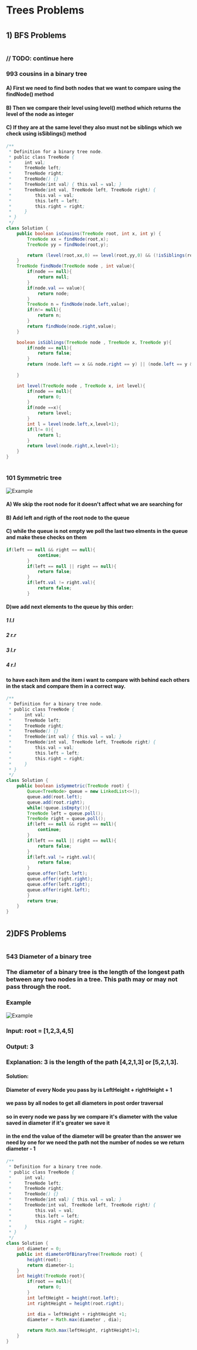 # Trees Problems
#
## 1) BFS Problems
#
### // TODO: continue here
### 993 cousins in a binary tree
#### A) First we need to find both nodes that we want to compare using the findNode() method
#### B) Then we compare their level using level() method which returns the level of the node as integer
#### C) If they are at the same level they also must not be siblings which we check using isSiblings() method
```java
/**
 * Definition for a binary tree node.
 * public class TreeNode {
 *     int val;
 *     TreeNode left;
 *     TreeNode right;
 *     TreeNode() {}
 *     TreeNode(int val) { this.val = val; }
 *     TreeNode(int val, TreeNode left, TreeNode right) {
 *         this.val = val;
 *         this.left = left;
 *         this.right = right;
 *     }
 * }
 */
class Solution {
    public boolean isCousins(TreeNode root, int x, int y) {
        TreeNode xx = findNode(root,x);
        TreeNode yy = findNode(root,y);

        return (level(root,xx,0) == level(root,yy,0) && (!isSiblings(root,xx,yy)));
    }
    TreeNode findNode(TreeNode node , int value){
        if(node == null){
            return null;
        }
        if(node.val == value){
            return node;
        }
        TreeNode n = findNode(node.left,value);
        if(n!= null){
            return n;
        }
        return findNode(node.right,value);
    }

    boolean isSiblings(TreeNode node , TreeNode x, TreeNode y){
        if(node == null){
            return false;
        }
        return (node.left == x && node.right == y) || (node.left == y && node.right == x) || isSiblings(node.left,x,y) ||  isSiblings(node.right,x,y);
    
    }

    int level(TreeNode node , TreeNode x, int level){
        if(node == null){
            return 0;
        }
        if(node ==x){
            return level;
        }
        int l = level(node.left,x,level+1);
        if(l!= 0){
            return l;
        }
        return level(node.right,x,level+1);
    }
}
```
#
### 101 Symmetric tree

![Example](../../assets/trees_questions.png)
#### A) We skip the root node for it doesn't affect what we are searching for
#### B) Add left and rigth of the root node to the queue
#### C) while the queue is not empty we poll the last two elments in the queue and make these checks on them 
```java
if(left == null && right == null){
            continue;
        }
        if(left == null || right == null){
            return false;
        }
        if(left.val != right.val){
            return false;
        }
```
#### D)we add next elements to the queue by this order:
##### 1 l.l
##### 2 r.r
##### 3 l.r
##### 4 r.l
#### to have each item and the item i want to compare with behind each others in the stack and compare them in a correct way.
```java
/**
 * Definition for a binary tree node. 
 * public class TreeNode {
 *     int val;
 *     TreeNode left;
 *     TreeNode right;
 *     TreeNode() {}
 *     TreeNode(int val) { this.val = val; }
 *     TreeNode(int val, TreeNode left, TreeNode right) {
 *         this.val = val;
 *         this.left = left;
 *         this.right = right;
 *     }
 * }
 */
class Solution {
    public boolean isSymmetric(TreeNode root) {
        Queue<TreeNode> queue = new LinkedList<>();
        queue.add(root.left);
        queue.add(root.right);
        while(!queue.isEmpty()){
        TreeNode left = queue.poll();
        TreeNode right = queue.poll();
        if(left == null && right == null){
            continue;
        }
        if(left == null || right == null){
            return false;
        }
        if(left.val != right.val){
            return false;
        }
        queue.offer(left.left);
        queue.offer(right.right);
        queue.offer(left.right);
        queue.offer(right.left);
        }
        return true;
    }
}
```
#
#
## 2)DFS Problems
#
### 543 Diameter of a binary tree 
### The diameter of a binary tree is the length of the longest path between any two nodes in a tree. This path may or may not pass through the root.
### Example
![Example](../../assets/pre_order.png)
### Input: root = [1,2,3,4,5]
### Output: 3
### Explanation: 3 is the length of the path [4,2,1,3] or [5,2,1,3].

#### Solution:
#### Diameter of every Node you pass by is LeftHeight + rightHeight + 1
#### we pass by all nodes to get all diameters in post order traversal
#### so in every node we pass by we compare it's diameter with the value saved in diameter if it's greater we save it 
#### in the end the value of the diameter will be greater than the answer we need by one for we need the path not the number of nodes se we return diameter - 1
```java
/**
 * Definition for a binary tree node.
 * public class TreeNode {
 *     int val;
 *     TreeNode left;
 *     TreeNode right;
 *     TreeNode() {}
 *     TreeNode(int val) { this.val = val; }
 *     TreeNode(int val, TreeNode left, TreeNode right) {
 *         this.val = val;
 *         this.left = left;
 *         this.right = right;
 *     }
 * }
 */
class Solution {
    int diameter = 0;
    public int diameterOfBinaryTree(TreeNode root) {
        height(root);
        return diameter-1;
    }
    int height(TreeNode root){
        if(root == null){
            return 0;
        }
        int leftHeight = height(root.left);
        int rightHeight = height(root.right);

        int dia = leftHeight + rightHeight +1;
        diameter = Math.max(diameter , dia);
        
        return Math.max(leftHeight, rightHeight)+1;
    }
}
```
#